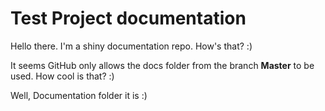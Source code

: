# Test Project documentation

Hello there. I'm a shiny documentation repo. How's that? :)

It seems GitHub only allows the docs folder from the branch **Master** to be used. How cool is that? :)

Well, Documentation folder it is :)


